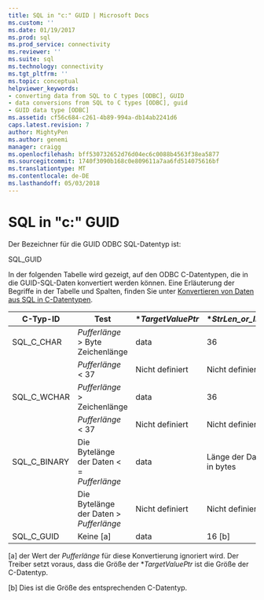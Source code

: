 ```yaml
---
title: SQL in "c:" GUID | Microsoft Docs
ms.custom: ''
ms.date: 01/19/2017
ms.prod: sql
ms.prod_service: connectivity
ms.reviewer: ''
ms.suite: sql
ms.technology: connectivity
ms.tgt_pltfrm: ''
ms.topic: conceptual
helpviewer_keywords:
- converting data from SQL to C types [ODBC], GUID
- data conversions from SQL to C types [ODBC], guid
- GUID data type [ODBC]
ms.assetid: cf56c684-c261-4b89-994a-db14ab2241d6
caps.latest.revision: 7
author: MightyPen
ms.author: genemi
manager: craigg
ms.openlocfilehash: bff530732652d76d04ec6c0088b4563f38ea5877
ms.sourcegitcommit: 1740f3090b168c0e809611a7aa6fd514075616bf
ms.translationtype: MT
ms.contentlocale: de-DE
ms.lasthandoff: 05/03/2018
---
```

# <a name="sql-to-c-guid"></a>SQL in "c:" GUID
Der Bezeichner für die GUID ODBC SQL-Datentyp ist:  
  
 SQL_GUID  
  
 In der folgenden Tabelle wird gezeigt, auf den ODBC C-Datentypen, die in die GUID-SQL-Daten konvertiert werden können. Eine Erläuterung der Begriffe in der Tabelle und Spalten, finden Sie unter [Konvertieren von Daten aus SQL in C-Datentypen](../../../odbc/reference/appendixes/converting-data-from-sql-to-c-data-types.md).  
  
|C-Typ-ID|Test|**TargetValuePtr*|**StrLen_or_IndPtr*|SQLSTATE|  
|-----------------------|----------|------------------------|----------------------------|--------------|  
|SQL_C_CHAR|*Pufferlänge* > Byte Zeichenlänge|data|36|–|  
||*Pufferlänge* < 37|Nicht definiert|Nicht definiert|22003|  
|SQL_C_WCHAR|*Pufferlänge* > Zeichenlänge|data|36|–|  
||*Pufferlänge* < 37|Nicht definiert|Nicht definiert|22003|  
|SQL_C_BINARY|Die Bytelänge der Daten \< =  *Pufferlänge*|data|Länge der Daten in bytes|–|  
||Die Bytelänge der Daten > *Pufferlänge*|Nicht definiert|Nicht definiert|22003|  
|SQL_C_GUID|Keine [a]|data|16 [b]|–|  
  
 [a] der Wert der *Pufferlänge* für diese Konvertierung ignoriert wird. Der Treiber setzt voraus, dass die Größe der **TargetValuePtr* ist die Größe der C-Datentyp.  
  
 [b] Dies ist die Größe des entsprechenden C-Datentyp.
